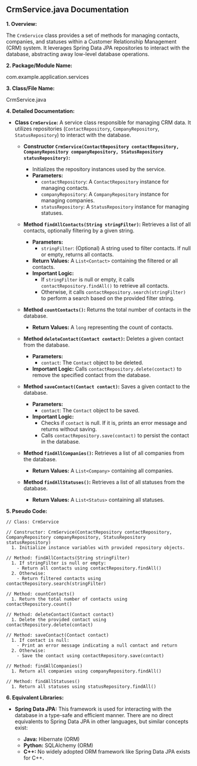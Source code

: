 ## CrmService.java Documentation

**1. Overview:**

The `CrmService` class provides a set of methods for managing contacts, companies, and statuses within a Customer Relationship Management (CRM) system. It leverages Spring Data JPA repositories to interact with the database, abstracting away low-level database operations. 

**2. Package/Module Name:**

com.example.application.services

**3. Class/File Name:**

CrmService.java

**4. Detailed Documentation:**


* **Class `CrmService`:**  A service class responsible for managing CRM data. It utilizes repositories (`ContactRepository`, `CompanyRepository`, `StatusRepository`) to interact with the database.

    * **Constructor `CrmService(ContactRepository contactRepository, CompanyRepository companyRepository, StatusRepository statusRepository)`:**
        - Initializes the repository instances used by the service. 
        -  **Parameters:**
            - `contactRepository`: A `ContactRepository` instance for managing contacts.
            - `companyRepository`: A `CompanyRepository` instance for managing companies.
            - `statusRepository`: A `StatusRepository` instance for managing statuses.

    * **Method `findAllContacts(String stringFilter)`:** Retrieves a list of all contacts, optionally filtering by a given string.
        -  **Parameters:**
            - `stringFilter`: (Optional) A string used to filter contacts. If null or empty, returns all contacts.
        - **Return Values:** A `List<Contact>` containing the filtered or all contacts.
        - **Important Logic:** 
            - If `stringFilter` is null or empty, it calls `contactRepository.findAll()` to retrieve all contacts.
            - Otherwise, it calls `contactRepository.search(stringFilter)` to perform a search based on the provided filter string.

    * **Method `countContacts()`:** Returns the total number of contacts in the database.
        - **Return Values:** A `long` representing the count of contacts.

    * **Method `deleteContact(Contact contact)`:** Deletes a given contact from the database.
        -  **Parameters:**
            - `contact`: The `Contact` object to be deleted.
        - **Important Logic:** Calls `contactRepository.delete(contact)` to remove the specified contact from the database.

    * **Method `saveContact(Contact contact)`:** Saves a given contact to the database.
        -  **Parameters:**
            - `contact`: The `Contact` object to be saved.
        - **Important Logic:** 
            - Checks if `contact` is null. If it is, prints an error message and returns without saving.
            - Calls `contactRepository.save(contact)` to persist the contact in the database.

    * **Method `findAllCompanies()`:** Retrieves a list of all companies from the database.
        - **Return Values:** A `List<Company>` containing all companies.

    * **Method `findAllStatuses()`:** Retrieves a list of all statuses from the database.
        - **Return Values:** A `List<Status>` containing all statuses.



**5. Pseudo Code:**


```
// Class: CrmService

// Constructor: CrmService(ContactRepository contactRepository, CompanyRepository companyRepository, StatusRepository statusRepository)
  1. Initialize instance variables with provided repository objects.

// Method: findAllContacts(String stringFilter)
  1. If stringFilter is null or empty:
    - Return all contacts using contactRepository.findAll()
  2. Otherwise:
    - Return filtered contacts using contactRepository.search(stringFilter)

// Method: countContacts()
  1. Return the total number of contacts using contactRepository.count()

// Method: deleteContact(Contact contact)
  1. Delete the provided contact using contactRepository.delete(contact)

// Method: saveContact(Contact contact)
  1. If contact is null:
    - Print an error message indicating a null contact and return
  2. Otherwise:
    - Save the contact using contactRepository.save(contact)

// Method: findAllCompanies()
  1. Return all companies using companyRepository.findAll()

// Method: findAllStatuses()
  1. Return all statuses using statusRepository.findAll() 
```



**6. Equivalent Libraries:**


* **Spring Data JPA:** This framework is used for interacting with the database in a type-safe and efficient manner. There are no direct equivalents to Spring Data JPA in other languages, but similar concepts exist:

    * **Java:** Hibernate (ORM)
    * **Python:** SQLAlchemy (ORM)
    * **C++:**  No widely adopted ORM framework like Spring Data JPA exists for C++.



